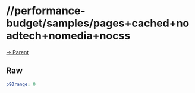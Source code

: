 
# //performance-budget/samples/pages+cached+noadtech+nomedia+nocss

[→ Parent](../..)


## Raw


```yaml
p90range: 0

```

